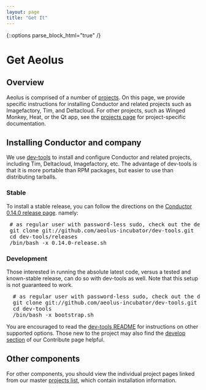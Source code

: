 ```yaml
---
layout: page
title: "Get It"
---
```

{::options parse_block_html="true" /}

# Get Aeolus

<div class="section-grouping">

## Overview
Aeolus is comprised of a number of [projects](/projects.html). On this page, we provide specific instructions for installing Conductor and related projects such as Imagefactory, Tim, and Deltacloud. For other projects, such as Winged Monkey, Heat, or the Qt app, see the [projects page](/projects.html) for project-specific documentation.

## Installing Conductor and company
We use [dev-tools](https://github.com/aeolus-incubator/dev-tools) to install and configure Conductor and related projects, including Tim, Deltacloud, Imagefactory, etc. The advantage of dev-tools is that it is more portable than RPM packages, but easier to use than distributing tarballs.

### Stable
To install a stable release, you can follow the directions on the [Conductor 0.14.0 release page](/releases/conductor-0.14.0.html#install). namely:

<pre>
 # as regular user with password-less sudo, check out the dev-tools source repository with git
 git clone git://github.com/aeolus-incubator/dev-tools.git
 cd dev-tools/releases
 /bin/bash -x 0.14.0-release.sh
</pre>

### Development
Those interested in running the absolute latest code, versus a tested and known-stable release, can do so with dev-tools as well. Note that this setup is not guaranteed to work.

<pre>
  # as regular user with password-less sudo, check out the dev-tools source repository with git
  git clone git://github.com/aeolus-incubator/dev-tools.git
  cd dev-tools
  /bin/bash -x bootstrap.sh
</pre>

You are encouraged to read the <a href="https://github.com/aeolus-incubator/dev-tools/blob/master/README.md">dev-tools README</a> for instructions on other supported options. Those new to the project may also find the [develop section](/contribute.html#develop) of our Contribute page helpful.

## Other components
For other components, you should view the individual project pages linked from our master [projects list](/projects.html), which contain installation information.
</div>
